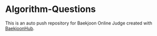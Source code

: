 # Algorithm-Questions
This is an auto push repository for Baekjoon Online Judge created with [BaekjoonHub](https://github.com/BaekjoonHub/BaekjoonHub).

